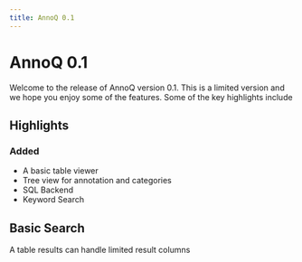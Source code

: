 ```yaml
---
title: AnnoQ 0.1
---
```

  
# AnnoQ 0.1

Welcome to the release of AnnoQ version 0.1. This is a limited version and
we hope you enjoy some of the features. Some of the key highlights include

Highlights
----------

### Added

- A basic table viewer
- Tree view for annotation and categories
- SQL Backend
- Keyword Search
  
**Basic Search**
--------------------

A table results can handle limited result columns

